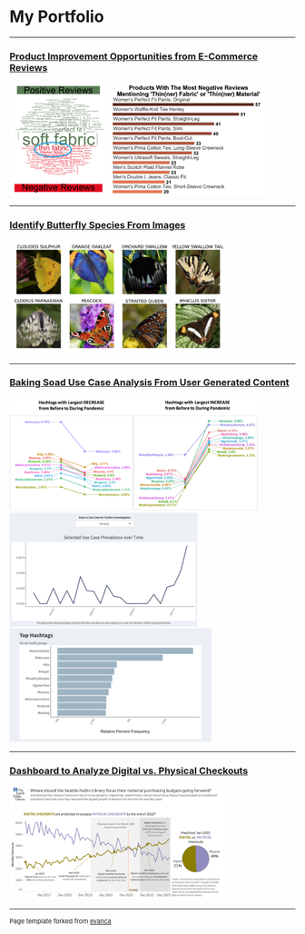 # My Portfolio

---

### [Product Improvement Opportunities from E-Commerce Reviews](https://github.com/RyanBGoebel/LLBeanReviews)

<img src="images/PosVsNeg.png" 
     height="200"/>
<img src="images/ThinFabric_bargraph.png" 
     height="200"/>

---

### [Identify Butterfly Species From Images](https://github.com/RyanBGoebel/ButterflyImagesClassification)

<img src="images/butterfly-classification.png" 
     height="200"/>
     
 --- 

### [Baking Soad Use Case Analysis From User Generated Content](https://github.com/RyanBGoebel/BakingSodaUseCases)

<img src="images/before-after_pandemic.png" 
     height="200"/><br>
<img src="images/hashtags_time.png" 
     height="200"/>
<img src="images/tophashtags.png" 
     height="200"/>

---

### [Dashboard to Analyze Digital vs. Physical Checkouts](https://github.com/RyanBGoebel/SPLdashboards)

<img src="images/SPLtableau.png" 
     height="200"/>

---
<p style="font-size:11px">Page template forked from <a href="https://github.com/evanca/quick-portfolio">evanca</a></p>
<!-- Remove above link if you don't want to attibute -->
